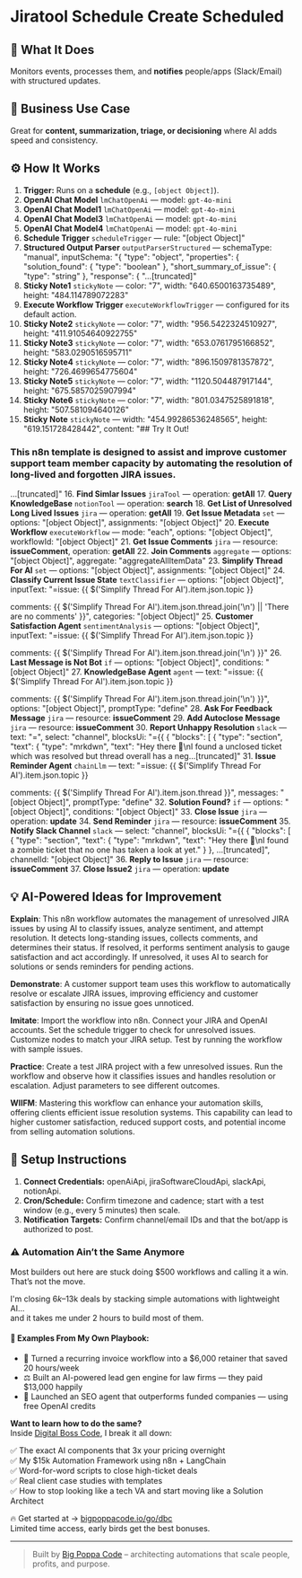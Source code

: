 # Jiratool Schedule Create Scheduled
  ## 🚀 What It Does
  Monitors events, processes them, and **notifies** people/apps (Slack/Email) with structured updates.
  
  ## 💼 Business Use Case
  Great for **content, summarization, triage, or decisioning** where AI adds speed and consistency.
  
  ## ⚙️ How It Works
  1. **Trigger:** Runs on a **schedule** (e.g., `[object Object]`).
  2. **OpenAI Chat Model** `lmChatOpenAi` — model: `gpt-4o-mini`
3. **OpenAI Chat Model1** `lmChatOpenAi` — model: `gpt-4o-mini`
4. **OpenAI Chat Model3** `lmChatOpenAi` — model: `gpt-4o-mini`
5. **OpenAI Chat Model4** `lmChatOpenAi` — model: `gpt-4o-mini`
6. **Schedule Trigger** `scheduleTrigger` — rule: "[object Object]"
7. **Structured Output Parser** `outputParserStructured` — schemaType: "manual", inputSchema: "{
	"type": "object",
	"properties": {
		"solution_found": {
			"type": "boolean"
		},
        "short_summary_of_issue": {
          "type": "string"
        },
		"response": {
			"…[truncated]"
8. **Sticky Note1** `stickyNote` — color: "7", width: "640.6500163735489", height: "484.114789072283"
9. **Execute Workflow Trigger** `executeWorkflowTrigger` — configured for its default action.
10. **Sticky Note2** `stickyNote` — color: "7", width: "956.5422324510927", height: "411.91054640922755"
11. **Sticky Note3** `stickyNote` — color: "7", width: "653.0761795166852", height: "583.0290516595711"
12. **Sticky Note4** `stickyNote` — color: "7", width: "896.1509781357872", height: "726.4699654775604"
13. **Sticky Note5** `stickyNote` — color: "7", width: "1120.504487917144", height: "675.5857025907994"
14. **Sticky Note6** `stickyNote` — color: "7", width: "801.0347525891818", height: "507.581094640126"
15. **Sticky Note** `stickyNote` — width: "454.99286536248565", height: "619.151728428442", content: "## Try It Out!

### This n8n template is designed to assist and improve customer support team member capacity by automating the resolution of long-lived and forgotten JIRA issues.
…[truncated]"
16. **Find Simlar Issues** `jiraTool` — operation: **getAll**
17. **Query KnowledgeBase** `notionTool` — operation: **search**
18. **Get List of Unresolved Long Lived Issues** `jira` — operation: **getAll**
19. **Get Issue Metadata** `set` — options: "[object Object]", assignments: "[object Object]"
20. **Execute Workflow** `executeWorkflow` — mode: "each", options: "[object Object]", workflowId: "[object Object]"
21. **Get Issue Comments** `jira` — resource: **issueComment**, operation: **getAll**
22. **Join Comments** `aggregate` — options: "[object Object]", aggregate: "aggregateAllItemData"
23. **Simplify Thread For AI** `set` — options: "[object Object]", assignments: "[object Object]"
24. **Classify Current Issue State** `textClassifier` — options: "[object Object]", inputText: "=issue:
{{ $('Simplify Thread For AI').item.json.topic }}

comments:
{{ $('Simplify Thread For AI').item.json.thread.join('\n') || 'There are no comments' }}", categories: "[object Object]"
25. **Customer Satisfaction Agent** `sentimentAnalysis` — options: "[object Object]", inputText: "=issue:
{{ $('Simplify Thread For AI').item.json.topic }}

comments:
{{ $('Simplify Thread For AI').item.json.thread.join('\n') }}"
26. **Last Message is Not Bot** `if` — options: "[object Object]", conditions: "[object Object]"
27. **KnowledgeBase Agent** `agent` — text: "=issue:
{{ $('Simplify Thread For AI').item.json.topic }}

comments:
{{ $('Simplify Thread For AI').item.json.thread.join('\n') }}", options: "[object Object]", promptType: "define"
28. **Ask For Feedback Message** `jira` — resource: **issueComment**
29. **Add Autoclose Message** `jira` — resource: **issueComment**
30. **Report Unhappy Resolution** `slack` — text: "=", select: "channel", blocksUi: "={{
{
	"blocks": [
		{
			"type": "section",
			"text": {
				"type": "mrkdwn",
				"text": "Hey there 👋\nI found a unclosed ticket which was resolved but thread overall has a neg…[truncated]"
31. **Issue Reminder Agent** `chainLlm` — text: "=issue:
{{ $('Simplify Thread For AI').item.json.topic }}

comments:
{{ $('Simplify Thread For AI').item.json.thread }}", messages: "[object Object]", promptType: "define"
32. **Solution Found?** `if` — options: "[object Object]", conditions: "[object Object]"
33. **Close Issue** `jira` — operation: **update**
34. **Send Reminder** `jira` — resource: **issueComment**
35. **Notify Slack Channel** `slack` — select: "channel", blocksUi: "={{
{
	"blocks": [
		{
			"type": "section",
			"text": {
				"type": "mrkdwn",
				"text": "Hey there 👋\nI found a zombie ticket that no one has taken a look at yet."
			}
		},
	…[truncated]", channelId: "[object Object]"
36. **Reply to Issue** `jira` — resource: **issueComment**
37. **Close Issue2** `jira` — operation: **update**
  
  ## 💡 AI-Powered Ideas for Improvement
  **Explain**: This n8n workflow automates the management of unresolved JIRA issues by using AI to classify issues, analyze sentiment, and attempt resolution. It detects long-standing issues, collects comments, and determines their status. If resolved, it performs sentiment analysis to gauge satisfaction and act accordingly. If unresolved, it uses AI to search for solutions or sends reminders for pending actions.

**Demonstrate**: A customer support team uses this workflow to automatically resolve or escalate JIRA issues, improving efficiency and customer satisfaction by ensuring no issue goes unnoticed.

**Imitate**: Import the workflow into n8n. Connect your JIRA and OpenAI accounts. Set the schedule trigger to check for unresolved issues. Customize nodes to match your JIRA setup. Test by running the workflow with sample issues.

**Practice**: Create a test JIRA project with a few unresolved issues. Run the workflow and observe how it classifies issues and handles resolution or escalation. Adjust parameters to see different outcomes.

**WIIFM**: Mastering this workflow can enhance your automation skills, offering clients efficient issue resolution systems. This capability can lead to higher customer satisfaction, reduced support costs, and potential income from selling automation solutions.
  
  ## 🔧 Setup Instructions
  1. **Connect Credentials:** openAiApi, jiraSoftwareCloudApi, slackApi, notionApi.
2. **Cron/Schedule:** Confirm timezone and cadence; start with a test window (e.g., every 5 minutes) then scale.
3. **Notification Targets:** Confirm channel/email IDs and that the bot/app is authorized to post.
  
### ⚠️ Automation Ain’t the Same Anymore

Most builders out here are stuck doing $500 workflows and calling it a win.  
That’s not the move.  

I'm closing $6k–$13k deals by stacking simple automations with lightweight AI...  
and it takes me under 2 hours to build most of them.

#### 🧠 Examples From My Own Playbook:
- 🔁 Turned a recurring invoice workflow into a $6,000 retainer that saved 20 hours/week  
- ⚖️ Built an AI-powered lead gen engine for law firms — they paid $13,000 happily  
- 🚀 Launched an SEO agent that outperforms funded companies — using free OpenAI credits  

**Want to learn how to do the same?**  
Inside [Digital Boss Code](https://bigpoppacode.io/go/dbc), I break it all down:

✅ The exact AI components that 3x your pricing overnight  
✅ My $15k Automation Framework using n8n + LangChain  
✅ Word-for-word scripts to close high-ticket deals  
✅ Real client case studies with templates  
✅ How to stop looking like a tech VA and start moving like a Solution Architect  

🔥 Get started at → [bigpoppacode.io/go/dbc](https://bigpoppacode.io/go/dbc)  
Limited time access, early birds get the best bonuses.

---
> Built by [Big Poppa Code](https://bigpoppacode.io) – architecting automations that scale people, profits, and purpose.
  